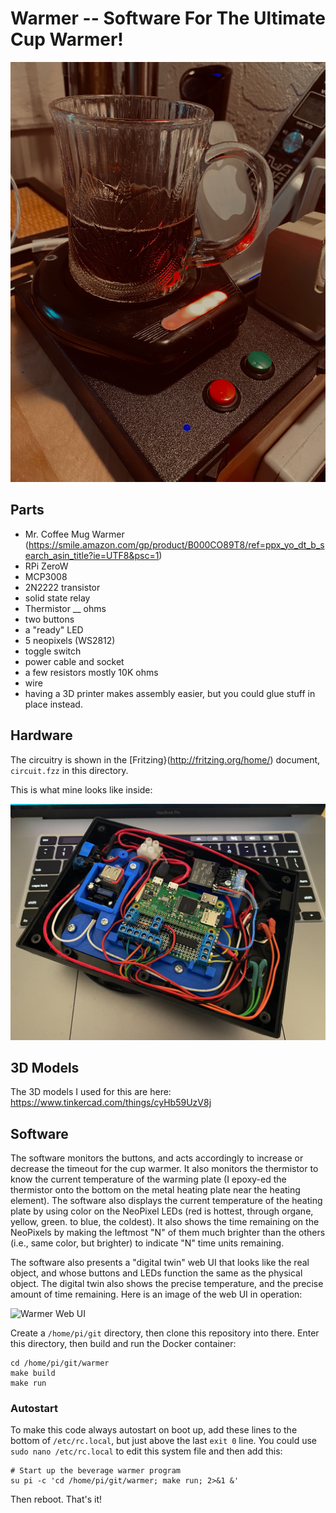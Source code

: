 # Warmer -- Software For The Ultimate Cup Warmer!

![Warmer In Use](https://raw.githubusercontent.com/MegaMosquito/warmer/master/images/warmer.jpg)

## Parts

- Mr. Coffee Mug Warmer (https://smile.amazon.com/gp/product/B000CO89T8/ref=ppx_yo_dt_b_search_asin_title?ie=UTF8&psc=1)
- RPi ZeroW
- MCP3008
- 2N2222 transistor
- solid state relay
- Thermistor __ ohms
- two buttons
- a "ready" LED
- 5 neopixels (WS2812)
- toggle switch
- power cable and socket
- a few resistors mostly 10K ohms
- wire
- having a 3D printer makes assembly easier, but you could glue stuff in place instead.

## Hardware

The circuitry is shown in the [Fritzing}(http://fritzing.org/home/) document, `circuit.fzz` in this directory.

This is what mine looks like inside:

![Warmer Insides](https://raw.githubusercontent.com/MegaMosquito/warmer/master/images/insides.jpg)

## 3D Models

The 3D models I used for this are here: https://www.tinkercad.com/things/cyHb59UzV8j

## Software

The software monitors the buttons, and acts accordingly to increase or decrease the timeout for the cup warmer. It also monitors the thermistor to know the current temperature of the warming plate (I epoxy-ed the thermistor onto the bottom on the metal heating plate near the heating element). The software also displays the current temperature of the heating plate by using color on the NeoPixel LEDs (red is hottest, through organe, yellow, green. to blue, the coldest). It also shows the time remaining on the NeoPixels by making the leftmost "N" of them much brighter than the others (i.e., same color, but brighter) to indicate "N" time units remaining.

The software also presents a "digital twin" web UI that looks like the real object, and whose buttons and LEDs function the same as the physical object. The digital twin also shows the precise temperature, and the precise amount of time remaining. Here is an image of the web UI in operation:

![Warmer Web UI](https://raw.githubusercontent.com/MegaMosquito/warmer/master/images/webui.png)

Create a `/home/pi/git` directory, then clone this repository into there. Enter this directory, then build and run the Docker container:

```
cd /home/pi/git/warmer
make build
make run
```

### Autostart

To make this code always autostart on boot up, add these lines to the bottom of `/etc/rc.local`, but just above the last `exit 0` line.  You could use `sudo nano /etc/rc.local` to edit this system file and then add this:

```
# Start up the beverage warmer program
su pi -c 'cd /home/pi/git/warmer; make run; 2>&1 &'
```

Then reboot.  That's it!


